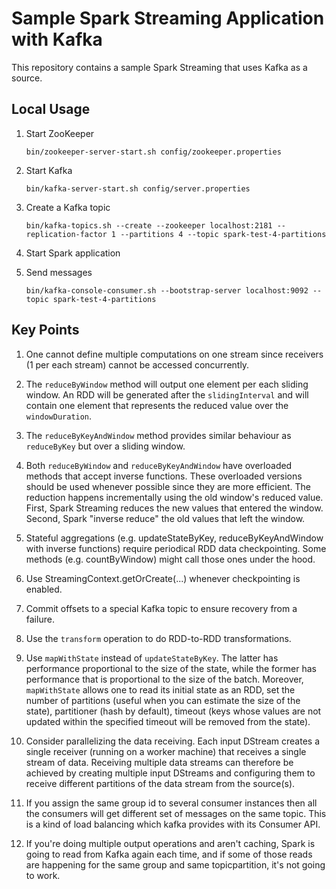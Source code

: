 # Sample Spark Streaming Application with Kafka

This repository contains a sample Spark Streaming that uses Kafka as a source. 

## Local Usage

1. Start ZooKeeper

    `bin/zookeeper-server-start.sh config/zookeeper.properties`

2. Start Kafka

    `bin/kafka-server-start.sh config/server.properties`
    
3. Create a Kafka topic

    `bin/kafka-topics.sh --create --zookeeper localhost:2181 --replication-factor 1 --partitions 4 --topic spark-test-4-partitions`
    
4. Start Spark application

5. Send messages

    `bin/kafka-console-consumer.sh --bootstrap-server localhost:9092 --topic spark-test-4-partitions`
    
## Key Points

1. One cannot define multiple computations on one stream since receivers (1 per each stream) cannot
 be accessed concurrently.

2. The `reduceByWindow` method will output one element per each sliding window. An RDD will be 
generated after the `slidingInterval` and will contain one element that represents the reduced 
value over the `windowDuration`. 

3. The `reduceByKeyAndWindow` method provides similar behaviour as `reduceByKey` but over a sliding window.

4. Both `reduceByWindow` and `reduceByKeyAndWindow` have overloaded methods that accept inverse functions. 
These overloaded versions should be used whenever possible since they are more efficient. The reduction
happens incrementally using the old window's reduced value. First, Spark Streaming reduces the new 
values that entered the window. Second, Spark "inverse reduce" the old values that left the window.

5. Stateful aggregations (e.g. updateStateByKey, reduceByKeyAndWindow with inverse functions) require
periodical RDD data checkpointing. Some methods (e.g. countByWindow) might call those ones under the hood.   

6. Use StreamingContext.getOrCreate(...) whenever checkpointing is enabled.

7. Commit offsets to a special Kafka topic to ensure recovery from a failure.

8. Use the `transform` operation to do RDD-to-RDD transformations.

9. Use `mapWithState` instead of `updateStateByKey`. The latter has performance proportional to the size
of the state, while the former has performance that is proportional to the size of the batch. Moreover,
`mapWithState` allows one to read its initial state as an RDD, set the number of partitions (useful when
you can estimate the size of the state), partitioner (hash by default), timeout (keys whose values are 
not updated within the specified timeout will be removed from the state).

10. Consider parallelizing the data receiving. Each input DStream creates a single receiver (running
 on a worker machine) that receives a single stream of data. Receiving multiple data streams can 
 therefore be achieved by creating multiple input DStreams and configuring them to receive different 
 partitions of the data stream from the source(s).
 
11. If you assign the same group id to several consumer instances then all the consumers will get 
different set of messages on the same topic. This is a kind of load balancing which kafka provides 
with its Consumer API.

12. If you're doing multiple output operations and aren't caching, Spark is going to read from Kafka 
again each time, and if some of those reads are happening for the same group and same topicpartition, 
it's not going to work.
